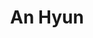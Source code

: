 ---
# Display name
title: An Hyun

# Full Name (for SEO)
first_name: Hyun
last_name: An

# Is this the primary user of the site?
superuser: true

# Role/position
role: Student of JBNU

# Organizations/Affiliations
organizations:
  - name: JeonBuk University
    url: 'https://www.jbnu.ac.kr/kor/'

# Short bio (displayed in user profile at end of posts)
bio: studying web, computer science, algoritm

interests:
  - Web Programing
  - Back-end
  - Spring Boot
  

  
education:
  courses:
    - course: Student in Computer Science
      institution: JeonBuk University
      year: ~2026

languages:
  - language: Korean
    proficiency: Native
  - language: English
    proficiency: Fluent

skills:
  #- name: Technical Skills
  #  items:
  #    - name: Java
  #      description: ''
  #      percent: 30
  #      icon: devicon/java
  #    - name: C++
  #      description: ''
  #      percent: 30
  #      icon: devicon/C

skills:
  - name: tech stack
    color: '#eeac02'
    color_border: '#f0bf23'
    items:
      - name: Python
        description: ''
        percent: 60
        icon: video_game
      - name: C/C++
        description: ''
        percent: 80
        icon: person_running
      - name: Java
        description: ''
        percent: 100
        icon: musical_notes
      - name: Spring Boot
        description: ''
        percent: 100
        icon: person_running

# Personal goals
goals:
  - Web back-end programmer
  - Learn advanced AI techniques

# Social/Academic Networking
# For available icons, see: https://docs.hugoblox.com/getting-started/page-builder/#icons
#   For an email link, use "fas" icon pack, "envelope" icon, and a link in the
#   form "mailto:your-email@example.com" or "#contact" for contact widget.
social:
  - icon: envelope
    icon_pack: fas
    link: 'lipsul061722@jbnu.ac.kr'
  - icon: github
    icon_pack: fab
    link: https://github.com/slyhyun
  - icon: instagram
    icon_pack: fab
    link: https://www.instagram.com/slyhyun_
# Link to a PDF of your resume/CV from the About widget.
# To enable, copy your resume/CV to `static/files/cv.pdf` and uncomment the lines below.
# - icon: cv
#   icon_pack: ai
#   link: files/cv.pdf

# Enter email to display Gravatar (if Gravatar enabled in Config)
email: ''

# Highlight the author in author lists? (true/false)
highlight_name: false

# Organizational groups that you belong to (for People widget)
#   Set this to `[]` or comment out if you are not using People widget.
user_groups:
  - Student


---